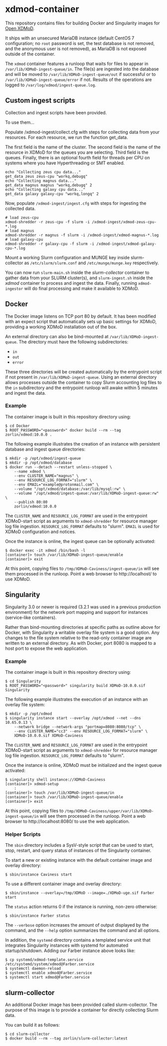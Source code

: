 # xdmod-container
This repository contains files for building Docker and Singularity images for [Open XDMoD](https://open.xdmod.org/).

It ships with an unsecured MariaDB instance (default CentOS 7 configuration; no `root` password is set, the test database is not removed, and the anonymous user is not removed), as MariaDB is not exposed outside of the container.

The `xdmod` container features a runloop that waits for files to appear in `/var/lib/XDMoD-ingest-queue/in`.  The file(s) are ingested into the database and will be moved to `/var/lib/XDMoD-ingest-queue/out` if successful or to `/var/lib/XDMoD-ingest-queue/error` if not.  Results of the operations are logged to `/var/log/xdmod/ingest-queue.log`.

## Custom ingest scripts
Collection and ingest scripts have been provided.

To use them...

Populate /xdmod-ingest/collect.cfg with steps for collecting data from your resources. For each resource, we run the function get_data.

The first field is the name of the cluster. The second field is the name of the resource in XDMoD for the queues you are selecting. Third field is the queues. Finally, there is an optional fourth field for threads per CPU on systems where you have Hyperthreading or SMT enabled.

```
echo "Collecting zeus cpu data..."
get_data zeus zeus-cpu "workq,debugq"
echo "Collecting magnus data..."
get_data magnus magnus "workq,debugq" 2
echo "Collecting galaxy cpu data..."
get_data galaxy galaxy-cpu "workq,longq" 2
```

Now, populate `/xdmod-ingest/ingest.cfg` with steps for ingesting the collected data.

```
# load zeus-cpu
xdmod-shredder -r zeus-cpu -f slurm -i /xdmod-ingest/xdmod-zeus-cpu-*.log
# load magnus
xdmod-shredder -r magnus -f slurm -i /xdmod-ingest/xdmod-magnus-*.log
# load galaxy-cpu
xdmod-shredder -r galaxy-cpu -f slurm -i /xdmod-ingest/xdmod-galaxy-cpu-*.log
```

Mount a working Slurm configuration and MUNGE key inside slurm-collector as `/etc/slurm/slurm.conf` and `/etc/munge/munge.key` respectively.

You can now run `slurm-main.sh` inside the *slurm-collector* container to gather data from your SLURM cluster(s), and `slurm-ingest.sh` inside the *xdmod* container to process and ingest the data. Finally, running `xdmod-ingestor` will do final processing and make it available to XDMoD.

## Docker
The Docker image listens on TCP port 80 by default. It has been modified with an expect script that automatically sets up basic settings for XDMoD, providing a working XDMoD installation out of the box.

An external directory can also be bind-mounted at `/var/lib/XDMoD-ingest-queue`.  The directory must have the following subdirectories:

  - `in`
  - `out`
  - `error`

These three directories will be created automatically by the entrypoint script if not present in `/var/lib/XDMoD-ingest-queue`.  Using an external directory allows processes outside the container to copy Slurm accounting log files to the `in` subdirectory and the entrypoint runloop will awake within 5 minutes and ingest the data.

### Example

The container image is built in this repository directory using:

```
$ cd Docker
$ ROOT_PASSWORD="<password>" docker build --rm --tag zorlin/xdmod:10.0.0 .
```

The following example illustrates the creation of an instance with persistent database and ingest queue directories:

```
$ mkdir -p /opt/xdmod/ingest-queue
$ mkdir -p /opt/xdmod/database
$ docker run --detach --restart unless-stopped \
    --name xdmod \
    --env CLUSTER_NAME="magnus" \
    --env RESOURCE_LOG_FORMAT="slurm" \
    --env EMAIL="example@protonmail.com" \
    --volume "/opt/xdmod/database:/var/lib/mysql:rw" \
    --volume "/opt/xdmod/ingest-queue:/var/lib/XDMoD-ingest-queue:rw" \
    --publish 80:80
    zorlin/xdmod:10.0.0
```

The `CLUSTER_NAME` and `RESOURCE_LOG_FORMAT` are used in the entrypoint XDMoD-start script as arguments to `xdmod-shredder` for resource manager log file ingestion. `RESOURCE_LOG_FORMAT` defaults to "slurm". `EMAIL` is used for XDMoD configuration and notices.

Once the instance is online, the ingest queue can be optionally activated:

```
$ docker exec -it xdmod /bin/bash -l
[container]> touch /var/lib/XDMoD-ingest-queue/enable
[container]> exit
```

At this point, copying files to `/tmp/XDMoD-Caviness/ingest-queue/in` will see them processed in the runloop.  Point a web browser to http://localhost/ to use XDMoD.

## Singularity

Singularity 3.0 or newer is required (3.2.1 was used in a previous production environment) for the network port mapping and support for instances (service-like containers).

Rather than bind-mounting directories at specific paths as outline above for Docker, with Singularity a writable overlay file system is a good option.  Any changes to the file system relative to the read-only container image are written to an external directory.  As with Docker, port 8080 is mapped to a host port to expose the web application.

### Example

The container image is built in this repository directory using:

```
$ cd Singularity
$ ROOT_PASSWORD="<password>" singularity build XDMoD-10.0.0.sif Singularity
```

The following example illustrates the execution of an instance with an overlay file system:

```
$ mkdir -p /opt/xdmod
$ singularity instance start --overlay /opt/xdmod --net --dns 10.65.0.13 \
    --network bridge --network-args "portmap=8080:8080/tcp" \
    --env CLUSTER_NAME="cc3" --env RESOURCE_LOG_FORMAT="slurm" \
    XDMoD-10.0.0.sif XDMoD-Caviness
```

The `CLUSTER_NAME` and `RESOURCE_LOG_FORMAT` are used in the entrypoint XDMoD-start script as arguments to `xdmod-shredder` for resource manager log file ingestion.  `RESOURCE_LOG_FORMAT` defaults to "slurm".  

Once the instance is online, XDMoD must be initialized and the ingest queue activated:

```
$ singularity shell instance://XDMoD-Caviness
[container]> xdmod-setup
    :
[container]> touch /var/lib/XDMoD-ingest-queue/in
[container]> touch /var/lib/XDMoD-ingest-queue/enable
[container]> exit
```

At this point, copying files to `/tmp/XDMoD-Caviness/upper/var/lib/XDMoD-ingest-queue/in` will see them processed in the runloop.  Point a web browser to http://localhost:8080/ to use the web application.

### Helper Scripts

The `sbin` directory includes a SysV-style script that can be used to start, stop, restart, and query status of instances of the Singularity container.

To start a new or existing instance with the default container image and overlay directory:

```
$ sbin/instance Caviness start
```

To use a different container image and overlay directory:

```
$ sbin/instance --overlay=/tmp/XDMoD --image=./XDMoD-uge.sif Farber start
```

The `status` action returns 0 if the instance is running, non-zero otherwise:

```
$ sbin/instance Farber status
```

The `--verbose` option increases the amount of output displayed by the command, and the `--help` option summarizes the command and all options.

In addition, the `systemd` directory contains a templated service unit that integrates Singularity instances with systemd for automated startup/shutdown.  Adding our Farber instance above looks like:

```
$ cp systemd/xdmod-template.service /etc/systemd/system/xdmod@Farber.service
$ systemctl daemon-reload
$ systemctl enable xdmod@Farber.service
$ systemctl start xdmod@Farber.service
```

## slurm-collector
An additional Docker image has been provided called slurm-collector. The purpose of this image is to provide a container for directly collecting Slurm data.

You can build it as follows:
```
$ cd slurm-collector
$ docker build --rm --tag zorlin/slurm-collector:latest
```

